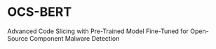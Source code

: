 # OCS-BERT
Advanced Code Slicing with Pre-Trained Model Fine-Tuned for Open-Source Component Malware Detection
